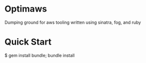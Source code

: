 Optimaws
========

Dumping ground for aws tooling written using sinatra, fog, and ruby

Quick Start
===========

$ gem install bundle; bundle install
